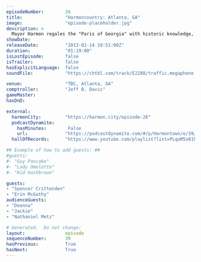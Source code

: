 ```yaml
---
episodeNumber:        26
title:                "Harmoncountry: Atlanta, GA"
image:                "episode-placeholder.jpg"
description: >
  Mayor Harmon regales the "Paris of Georgia" with historic knowledge, general trivia and mad rapping science. Topics include his armpits and race.
showDate:             
releaseDate:          "2013-01-14 19:51:00Z"
duration:             "01:19:00"
isLostEpisode:        false
isTrailer:            false
hasExplicitLanguage:  false
soundFile:            "https://chtbl.com/track/E2288/traffic.megaphone.fm/STA6937998010.mp3?updated=1554327206"

venue:                "TBC, Atlanta, GA"
comptroller:          "Jeff B. Davis"
gameMaster:           
hasDnD:               

external:
  harmonCity:         "https://harmon.city/episode-26"
  podcastDynamite:
    hasMinutes:        False
    url:              "https://podcastdynamite.com/#/p/Harmontown/e/39/26"
  hallOfRecords:      "https://www.youtube.com/playlist?list=PLqxM5x81hNObwWbifD5TqxrUdUWbsW3Cp"

## Example of how to add guests: ##
#guests:
#- "Guy Pancake"
#- "Lady Omelette"
#- "Kid Hashbrown"

guests:
- "Spencer Crittenden"
- "Erin McGathy"
audienceGuests:
- "Deanna"
- "Jackie"
- "Nathaniel Metz"

# Generated.  Do not change:
layout:               episode
sequenceNumber:       39
hasPrevious:          True
hasNext:              True
---
```


<!-- The episode description will be rendered here -->
<!-- Add your content below here -->

